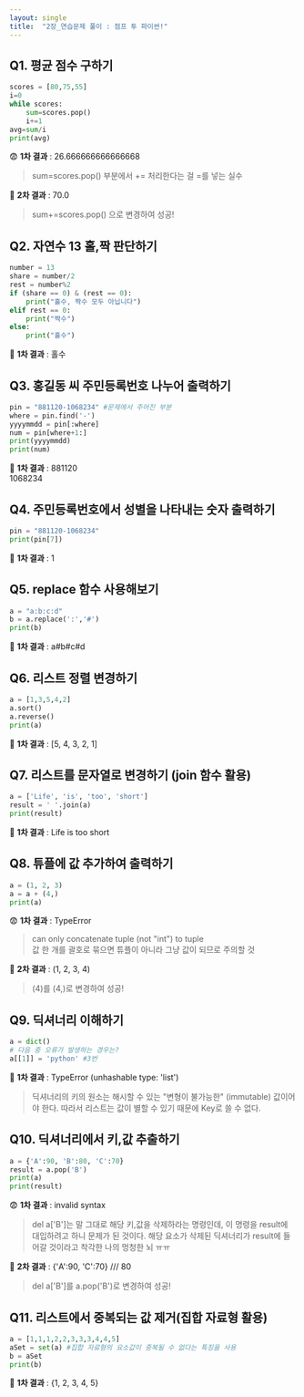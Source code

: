 ```yaml
---
layout: single
title:  "2장_연습문제 풀이 : 점프 투 파이썬!"
---
```


## Q1. 평균 점수 구하기

```python
scores = [80,75,55]
i=0
while scores:
    sum=scores.pop()
    i+=1
avg=sum/i
print(avg)
```

😨 **1차 결과** : 26.666666666666668
> sum=scores.pop() 부분에서 += 처리한다는 걸 =를 넣는 실수

🤩 **2차 결과** : 70.0
> sum+=scores.pop() 으로 변경하여 성공! 


## Q2. 자연수 13 홀,짝 판단하기

```python
number = 13
share = number/2
rest = number%2
if (share == 0) & (rest == 0):
    print("홀수, 짝수 모두 아닙니다")
elif rest == 0:
    print("짝수")
else:
    print("홀수")
```

🤩 **1차 결과** : 홀수

## Q3. 홍길동 씨 주민등록번호 나누어 출력하기

```python
pin = "881120-1068234" #문제에서 주어진 부분
where = pin.find('-')
yyyymmdd = pin[:where]
num = pin[where+1:]
print(yyyymmdd)
print(num)
```

🤩 **1차 결과** : 881120     
1068234 

## Q4. 주민등록번호에서 성별을 나타내는 숫자 출력하기

```python
pin = "881120-1068234" 
print(pin[7])
```

🤩 **1차 결과** : 1

## Q5. replace 함수 사용해보기

```python
a = "a:b:c:d"
b = a.replace(':','#')
print(b)
```

🤩 **1차 결과** : a#b#c#d

## Q6. 리스트 정렬 변경하기

```python
a = [1,3,5,4,2]
a.sort()
a.reverse()
print(a)
```

🤩 **1차 결과** : [5, 4, 3, 2, 1]

## Q7. 리스트를 문자열로 변경하기 (join 함수 활용)

```python
a = ['Life', 'is', 'too', 'short']
result = ' '.join(a)
print(result)
```

🤩 **1차 결과** : Life is too short

## Q8. 튜플에 값 추가하여 출력하기

```python
a = (1, 2, 3)
a = a + (4,)
print(a)
```

😨 **1차 결과** : TypeError
> can only concatenate tuple (not "int") to tuple   
> 값 한 개를 괄호로 묶으면 튜플이 아니라 그냥 값이 되므로 주의할 것

🤩 **2차 결과** : (1, 2, 3, 4)
> (4)를 (4,)로 변경하여 성공!

## Q9. 딕셔너리 이해하기

```python
a = dict()
# 다음 중 오류가 발생하는 경우는? 
a[[1]] = 'python' #3번
```

🤩 **1차 결과** : TypeError (unhashable type: 'list')
> 딕셔너리의 키의 원소는 해시할 수 있는 "변형이 불가능한" (immutable) 값이어야 한다.
> 따라서 리스트는 값이 별할 수 있기 때문에 Key로 쓸 수 없다.

## Q10. 딕셔너리에서 키,값 추출하기

```python
a = {'A':90, 'B':80, 'C':70}
result = a.pop('B')
print(a)
print(result)
```

😨 **1차 결과** : invalid syntax
> del a['B']는 말 그대로 해당 키,값을 삭제하라는 명령인데, 이 명령을 result에 대입하려고 하니 문제가 된 것이다.
> 해당 요소가 삭제된 딕셔너리가 result에 들어갈 것이라고 착각한 나의 멍청한 뇌 ㅠㅠ 

🤩 **2차 결과** : {'A':90, 'C':70}   ///  80
> del a['B']를 a.pop('B')로 변경하여 성공! 

## Q11. 리스트에서 중복되는 값 제거(집합 자료형 활용)

```python
a = [1,1,1,2,2,3,3,3,4,4,5]
aSet = set(a) #집합 자료형의 요소값이 중복될 수 없다는 특징을 사용
b = aSet
print(b)
```

🤩 **1차 결과** : {1, 2, 3, 4, 5}
